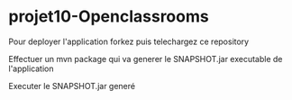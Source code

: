 # projet10-Openclassrooms

Pour deployer l'application forkez puis telechargez ce repository

Effectuer un mvn package qui va generer le SNAPSHOT.jar executable de l'application 

Executer le SNAPSHOT.jar generé
